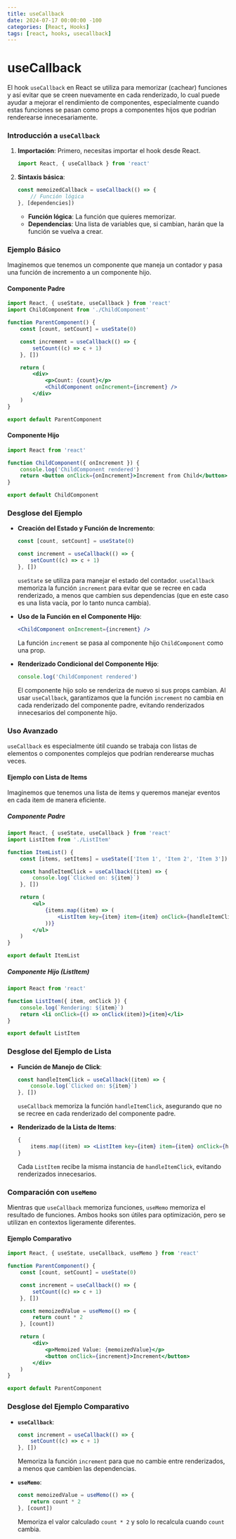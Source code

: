 ```yaml
---
title: useCallback
date: 2024-07-17 00:00:00 -100
categories: [React, Hooks]
tags: [react, hooks, usecallback]
---
```


# useCallback

El hook `useCallback` en React se utiliza para memorizar (cachear) funciones y así evitar que se creen nuevamente en cada renderizado, lo cual puede ayudar a mejorar el rendimiento de componentes, especialmente cuando estas funciones se pasan como props a componentes hijos que podrían renderearse innecesariamente.

### Introducción a `useCallback`

1. **Importación**: Primero, necesitas importar el hook desde React.

    ```jsx
    import React, { useCallback } from 'react'
    ```

2. **Sintaxis básica**:
    ```jsx
    const memoizedCallback = useCallback(() => {
        // Función lógica
    }, [dependencies])
    ```
    - **Función lógica**: La función que quieres memorizar.
    - **Dependencias**: Una lista de variables que, si cambian, harán que la función se vuelva a crear.

### Ejemplo Básico

Imaginemos que tenemos un componente que maneja un contador y pasa una función de incremento a un componente hijo.

#### Componente Padre

```jsx
import React, { useState, useCallback } from 'react'
import ChildComponent from './ChildComponent'

function ParentComponent() {
    const [count, setCount] = useState(0)

    const increment = useCallback(() => {
        setCount((c) => c + 1)
    }, [])

    return (
        <div>
            <p>Count: {count}</p>
            <ChildComponent onIncrement={increment} />
        </div>
    )
}

export default ParentComponent
```

#### Componente Hijo

```jsx
import React from 'react'

function ChildComponent({ onIncrement }) {
    console.log('ChildComponent rendered')
    return <button onClick={onIncrement}>Increment from Child</button>
}

export default ChildComponent
```

### Desglose del Ejemplo

-   **Creación del Estado y Función de Incremento**:

    ```jsx
    const [count, setCount] = useState(0)

    const increment = useCallback(() => {
        setCount((c) => c + 1)
    }, [])
    ```

    `useState` se utiliza para manejar el estado del contador. `useCallback` memoriza la función `increment` para evitar que se recree en cada renderizado, a menos que cambien sus dependencias (que en este caso es una lista vacía, por lo tanto nunca cambia).

-   **Uso de la Función en el Componente Hijo**:

    ```jsx
    <ChildComponent onIncrement={increment} />
    ```

    La función `increment` se pasa al componente hijo `ChildComponent` como una prop.

-   **Renderizado Condicional del Componente Hijo**:
    ```jsx
    console.log('ChildComponent rendered')
    ```
    El componente hijo solo se renderiza de nuevo si sus props cambian. Al usar `useCallback`, garantizamos que la función `increment` no cambia en cada renderizado del componente padre, evitando renderizados innecesarios del componente hijo.

### Uso Avanzado

`useCallback` es especialmente útil cuando se trabaja con listas de elementos o componentes complejos que podrían renderearse muchas veces.

#### Ejemplo con Lista de Items

Imaginemos que tenemos una lista de items y queremos manejar eventos en cada item de manera eficiente.

##### Componente Padre

```jsx
import React, { useState, useCallback } from 'react'
import ListItem from './ListItem'

function ItemList() {
    const [items, setItems] = useState(['Item 1', 'Item 2', 'Item 3'])

    const handleItemClick = useCallback((item) => {
        console.log(`Clicked on: ${item}`)
    }, [])

    return (
        <ul>
            {items.map((item) => (
                <ListItem key={item} item={item} onClick={handleItemClick} />
            ))}
        </ul>
    )
}

export default ItemList
```

##### Componente Hijo (ListItem)

```jsx
import React from 'react'

function ListItem({ item, onClick }) {
    console.log(`Rendering: ${item}`)
    return <li onClick={() => onClick(item)}>{item}</li>
}

export default ListItem
```

### Desglose del Ejemplo de Lista

-   **Función de Manejo de Click**:

    ```jsx
    const handleItemClick = useCallback((item) => {
        console.log(`Clicked on: ${item}`)
    }, [])
    ```

    `useCallback` memoriza la función `handleItemClick`, asegurando que no se recree en cada renderizado del componente padre.

-   **Renderizado de la Lista de Items**:
    ```jsx
    {
        items.map((item) => <ListItem key={item} item={item} onClick={handleItemClick} />)
    }
    ```
    Cada `ListItem` recibe la misma instancia de `handleItemClick`, evitando renderizados innecesarios.

### Comparación con `useMemo`

Mientras que `useCallback` memoriza funciones, `useMemo` memoriza el resultado de funciones. Ambos hooks son útiles para optimización, pero se utilizan en contextos ligeramente diferentes.

#### Ejemplo Comparativo

```jsx
import React, { useState, useCallback, useMemo } from 'react'

function ParentComponent() {
    const [count, setCount] = useState(0)

    const increment = useCallback(() => {
        setCount((c) => c + 1)
    }, [])

    const memoizedValue = useMemo(() => {
        return count * 2
    }, [count])

    return (
        <div>
            <p>Memoized Value: {memoizedValue}</p>
            <button onClick={increment}>Increment</button>
        </div>
    )
}

export default ParentComponent
```

### Desglose del Ejemplo Comparativo

-   **`useCallback`**:

    ```jsx
    const increment = useCallback(() => {
        setCount((c) => c + 1)
    }, [])
    ```

    Memoriza la función `increment` para que no cambie entre renderizados, a menos que cambien las dependencias.

-   **`useMemo`**:
    ```jsx
    const memoizedValue = useMemo(() => {
        return count * 2
    }, [count])
    ```
    Memoriza el valor calculado `count * 2` y solo lo recalcula cuando `count` cambia.
